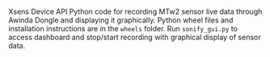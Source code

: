 Xsens Device API Python code for recording MTw2 sensor live data through Awinda Dongle and displaying it graphically.
Python wheel files and installation instructions are in the `wheels` folder.
Run `sonify_gui.py` to access dashboard and stop/start recording with graphical display of sensor data.
